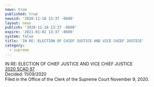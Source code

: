 ```yaml
---
news: true
published: true
newsid: '2020-11-18 13:37 -0600'
layout: news
publish: '2020-11-18 13:37 -0600'
expire: '2021-01-02 13:37 -0600'
system: false
title: 'IN RE: ELECTION OF CHIEF JUSTICE AND VICE CHIEF JUSTICE'
category:
  - supreme
---
```

IN RE: ELECTION OF CHIEF JUSTICE AND VICE CHIEF JUSTICE  
[2020 SCAD 97](www.oscn.net/Images/news/SCAD-2020-97.pdf)  
Decided: 11/09/2020  
Filed in the Office of the Clerk of the Supreme Court November 9, 2020.  
